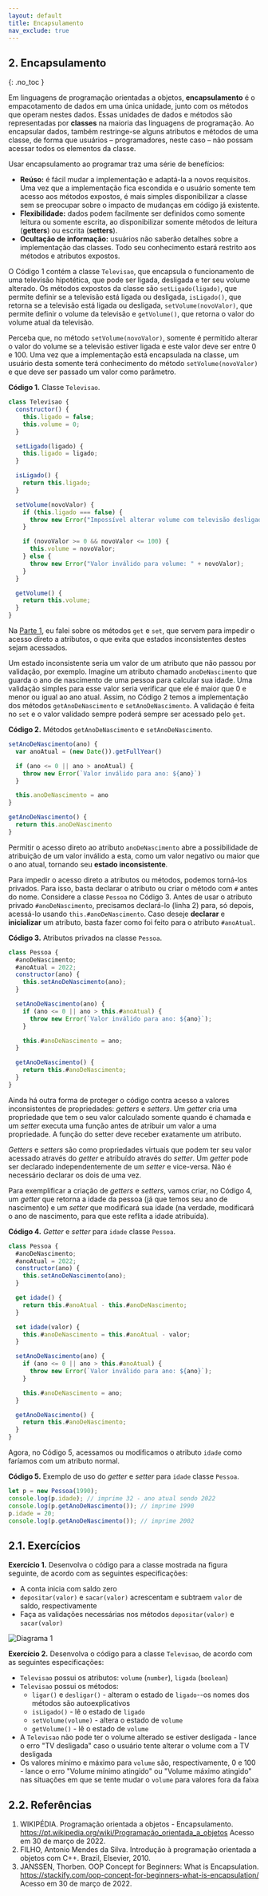 ```yaml
---
layout: default
title: Encapsulamento
nav_exclude: true
---
```


## 2. Encapsulamento

{: .no_toc }

Em linguagens de programação orientadas a objetos, **encapsulamento** é o empacotamento de dados em uma única unidade, junto com os métodos que operam nestes dados. Essas unidades de dados e métodos são representadas por **classes** na maioria das linguagens de programação. Ao encapsular dados, também restringe-se alguns atributos e métodos de uma classe, de forma que usuários – programadores, neste caso – não possam acessar todos os elementos da classe.

Usar encapsulamento ao programar traz uma série de benefícios:

- **Reúso:** é fácil mudar a implementação e adaptá-la a novos requisitos. Uma vez que a implementação fica escondida e o usuário somente tem acesso aos métodos expostos, é mais simples disponibilizar a classe sem se preocupar sobre o impacto de mudanças em código já existente.
- **Flexibilidade:** dados podem facilmente ser definidos como somente leitura ou somente escrita, ao disponibilizar somente métodos de leitura (**getters**) ou escrita (**setters**).
- **Ocultação de informação:** usuários não saberão detalhes sobre a implementação das classes. Todo seu conhecimento estará restrito aos métodos e atributos expostos.

O Código 1 contém a classe `Televisao`, que encapsula o funcionamento de uma televisão hipotética, que pode ser ligada, desligada e ter seu volume alterado. Os métodos expostos da classe são `setLigado(ligado)`, que permite definir se a televisão está ligada ou desligada, `isLigado()`, que retorna se a televisão está ligada ou desligada, `setVolume(novoValor)`, que permite definir o volume da televisão e `getVolume()`, que retorna o valor do volume atual da televisão.

Perceba que, no método `setVolume(novoValor)`, somente é permitido alterar o valor do volume se a televisão estiver ligada e este valor deve ser entre 0 e 100. Uma vez que a implementação está encapsulada na classe, um usuário desta somente terá conhecimento do método `setVolume(novoValor)` e que deve ser passado um valor como parâmetro.

**Código 1.** Classe `Televisao`.

```javascript
class Televisao {
  constructor() {
    this.ligado = false;
    this.volume = 0;
  }

  setLigado(ligado) {
    this.ligado = ligado;
  }

  isLigado() {
    return this.ligado;
  }

  setVolume(novoValor) {
    if (this.ligado === false) {
      throw new Error("Impossível alterar volume com televisão desligada.");
    }

    if (novoValor >= 0 && novoValor <= 100) {
      this.volume = novoValor;
    } else {
      throw new Error("Valor inválido para volume: " + novoValor);
    }
  }

  getVolume() {
    return this.volume;
  }
}
```

Na [Parte 1](/content/poo/1-introducao.html), eu falei sobre os métodos `get` e `set`, que servem para impedir o acesso direto a atributos, o que evita que estados inconsistentes destes sejam acessados.

Um estado inconsistente seria um valor de um atributo que não passou por validação, por exemplo. Imagine um atributo chamado `anoDeNascimento` que guarda o ano de nascimento de uma pessoa para calcular sua idade. Uma validação simples para esse valor seria verificar que ele é maior que 0 e menor ou igual ao ano atual. Assim, no Código 2 temos a implementação dos métodos `getAnoDeNascimento` e `setAnoDeNascimento`. A validação é feita no `set` e o valor validado sempre poderá sempre ser acessado pelo `get`.

**Código 2.** Métodos `getAnoDeNascimento` e `setAnoDeNascimento`.

```javascript
setAnoDeNascimento(ano) {
  var anoAtual = (new Date()).getFullYear()

  if (ano <= 0 || ano > anoAtual) {
    throw new Error(`Valor inválido para ano: ${ano}`)
  }

  this.anoDeNascimento = ano
}

getAnoDeNascimento() {
  return this.anoDeNascimento
}
```

Permitir o acesso direto ao atributo `anoDeNascimento` abre a possibilidade de atribuição de um valor inválido a esta, como um valor negativo ou maior que o ano atual, tornando seu **estado inconsistente**.

Para impedir o acesso direto a atributos ou métodos, podemos torná-los privados. Para isso, basta declarar o atributo ou criar o método com `#` antes do nome. Considere a classe `Pessoa` no Código 3. Antes de usar o atributo privado `#anoDeNascimento`, precisamos declará-lo (linha 2) para, só depois, acessá-lo usando `this.#anoDeNascimento`. Caso deseje **declarar** e **inicializar** um atributo, basta fazer como foi feito para o atributo `#anoAtual`.

**Código 3.** Atributos privados na classe `Pessoa`.

```javascript
class Pessoa {
  #anoDeNascimento;
  #anoAtual = 2022;
  constructor(ano) {
    this.setAnoDeNascimento(ano);
  }

  setAnoDeNascimento(ano) {
    if (ano <= 0 || ano > this.#anoAtual) {
      throw new Error(`Valor inválido para ano: ${ano}`);
    }

    this.#anoDeNascimento = ano;
  }

  getAnoDeNascimento() {
    return this.#anoDeNascimento;
  }
}
```

Ainda há outra forma de proteger o código contra acesso a valores inconsistentes de propriedades: _getters_ e _setters_. Um _getter_ cria uma propriedade que tem o seu valor calculado somente quando é chamada e um _setter_ executa uma função antes de atribuir um valor a uma propriedade. A função do setter deve receber exatamente um atributo.

_Getters_ e _setters_ são como propriedades virtuais que podem ter seu valor acessado através do _getter_ e atribuído através do _setter_. Um _getter_ pode ser declarado independentemente de um _setter_ e vice-versa. Não é necessário declarar os dois de uma vez.

Para exemplificar a criação de _getters_ e _setters_, vamos criar, no Código 4, um _getter_ que retorna a idade da pessoa (já que temos seu ano de nascimento) e um _setter_ que modificará sua idade (na verdade, modificará o ano de nascimento, para que este reflita a idade atribuída).

**Código 4.** _Getter_ e _setter_ para `idade` classe `Pessoa`.

```javascript
class Pessoa {
  #anoDeNascimento;
  #anoAtual = 2022;
  constructor(ano) {
    this.setAnoDeNascimento(ano);
  }

  get idade() {
    return this.#anoAtual - this.#anoDeNascimento;
  }

  set idade(valor) {
    this.#anoDeNascimento = this.#anoAtual - valor;
  }

  setAnoDeNascimento(ano) {
    if (ano <= 0 || ano > this.#anoAtual) {
      throw new Error(`Valor inválido para ano: ${ano}`);
    }

    this.#anoDeNascimento = ano;
  }

  getAnoDeNascimento() {
    return this.#anoDeNascimento;
  }
}
```

Agora, no Código 5, acessamos ou modificamos o atributo `idade` como faríamos com um atributo normal.

**Código 5.** Exemplo de uso do _getter_ e _setter_ para `idade` classe `Pessoa`.

```javascript
let p = new Pessoa(1990);
console.log(p.idade); // imprime 32 - ano atual sendo 2022
console.log(p.getAnoDeNascimento()); // imprime 1990
p.idade = 20;
console.log(p.getAnoDeNascimento()); // imprime 2002
```

## 2.1. Exercícios

**Exercício 1.** Desenvolva o código para a classe mostrada na figura seguinte, de acordo com as seguintes especificações:

- A conta inicia com saldo zero
- `depositar(valor)` e `sacar(valor)` acrescentam e subtraem `valor` de saldo, respectivamente
- Faça as validações necessárias nos métodos `depositar(valor)` e `sacar(valor)`

![Diagrama 1](/content/images/classe6.svg "Diagrama 1")

**Exercício 2.** Desenvolva o código para a classe `Televisao`, de acordo com as seguintes especificações:

- `Televisao` possui os atributos: `volume` (`number`), `ligada` (`boolean`)
- `Televisao` possui os métodos:
  - `ligar()` e `desligar()` - alteram o estado de `ligado`--os nomes dos métodos são autoexplicativos
  - `isLigado()` - lê o estado de `ligado`
  - `setVolume(volume)` - altera o estado de `volume`
  - `getVolume()` - lê o estado de `volume`
- A `Televisao` não pode ter o volume alterado se estiver desligada - lance o erro "TV desligada" caso o usuário tente alterar o volume com a TV desligada
- Os valores mínimo e máximo para `volume` são, respectivamente, 0 e 100 - lance o erro "Volume mínimo atingido" ou "Volume máximo atingido" nas situações em que se tente mudar o `volume` para valores fora da faixa

## 2.2. Referências

1. WIKIPÉDIA. Programação orientada a objetos - Encapsulamento. <https://pt.wikipedia.org/wiki/Programação_orientada_a_objetos> Acesso em 30 de março de 2022.
2. FILHO, Antonio Mendes da Silva. Introdução à programação orientada a objetos com C++. Brazil, Elsevier, 2010.
3. JANSSEN, Thorben. OOP Concept for Beginners: What is Encapsulation. <https://stackify.com/oop-concept-for-beginners-what-is-encapsulation/> Acesso em 30 de março de 2022.
